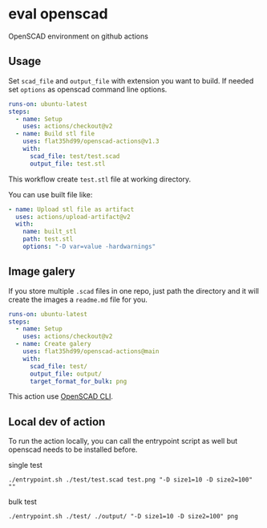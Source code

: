 # eval openscad
OpenSCAD environment on github actions

## Usage

Set `scad_file` and `output_file` with extension you want to build.
If needed set `options` as openscad command line options.

```yaml
runs-on: ubuntu-latest
steps:
  - name: Setup
    uses: actions/checkout@v2
  - name: Build stl file
    uses: flat35hd99/openscad-actions@v1.3
    with:
      scad_file: test/test.scad
      output_file: test.stl
```

This workflow create `test.stl` file at working directory.

You can use built file like:

```yaml
- name: Upload stl file as artifact
  uses: actions/upload-artifact@v2
  with:
    name: built_stl
    path: test.stl
    options: "-D var=value -hardwarnings"
```

## Image galery

If you store multiple `.scad` files in one repo, just path the directory and it will create the images a `readme.md` file for you.

```yaml
runs-on: ubuntu-latest
steps:
  - name: Setup
    uses: actions/checkout@v2
  - name: Create galery
    uses: flat35hd99/openscad-actions@main
    with:
      scad_file: test/
      output_file: output/
      target_format_for_bulk: png
```

This action use [OpenSCAD CLI](https://en.wikibooks.org/wiki/OpenSCAD_User_Manual/Using_OpenSCAD_in_a_command_line_environment).


## Local dev of action

To run the action locally, you can call the entrypoint script as well but openscad needs to be installed before.

single test
```
./entrypoint.sh ./test/test.scad test.png "-D size1=10 -D size2=100" ""
```
bulk test
```
./entrypoint.sh ./test/ ./output/ "-D size1=10 -D size2=100" png
```



